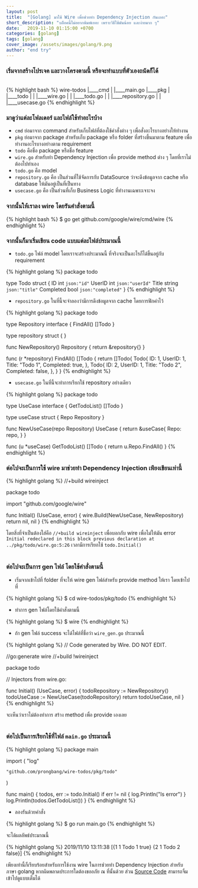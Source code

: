 ```yaml
---
layout: post
title:  "[Golang] มาใช้ Wire เพื่อช่วยทำ Dependency Injection กันเถอะ"
short_description: "บล็อคนี้ไม่อยากพิมพ์เยอะ เพราะวิธีใช้มันน้อย และง่ายมาก ๆ"
date:   2019-11-10 01:15:00 +0700
categories: [golang]
tags: [golang]
cover_image: /assets/images/golang/9.png
author: "end try"
---
```


### เริ่มจากสร้างโปรเจค และวางโครงตามนี้ หรือจะทำแบบที่ตัวเองถนัดก็ได้

<br>
{% highlight bash %}
wire-todos
|____cmd
| |____main.go
|____pkg
| |____todo
| | |____wire.go
| | |____todo.go
| | |____repository.go
| | |____usecase.go
{% endhighlight %}

### มาดูว่าแต่ละโฟลเดอร์ และไฟล์ใช้ทำอะไรบ้าง

- `cmd` ย่อมาจาก command สำหรับเก็บไฟล์ที่ต้องใช้คำสั่งต่าง ๆ เพื่อสั่งอะไรบางอย่างให้ทำงาน <br>
- `pkg` ย่อมาจาก package สำหรับเก็บ package หรือ folder ที่สร้างขึ้นมาตาม feature เพื่อทำงานอะไรบางอย่างตาม requirement<br>
- `todo` คือชื่อ package หรือชื่อ feature<br>
- `wire.go` สำหรับทำ Dependency Injection เพื่อ provide method ต่าง ๆ โดยที่เราไม่ต้องไปทำเอง<br>
- `todo.go` คือ model<br>
- `repository.go` คือ เป็นส่วนที่ใช้จัดการกับ DataSource ว่าจะดึงข้อมูลจาก cache หรือ database ให้มันอยู่เป็นที่เป็นทาง<br>
- `usecase.go` คือ เป็นส่วนที่เก็บ Business Logic ที่ทำงานเฉพาะเจาะจง<br>

### จากนั้นให้เราลง wire โดยรันคำสั่งตามนี้

{% highlight bash %}
$ go get github.com/google/wire/cmd/wire
{% endhighlight %}

### จากนั้นก็มาเริ่มเขียน code แบบแต่ละไฟล์ประมาณนี้

- `todo.go` ไฟล์ model โดยเราจะสร้างประมาณนี้ ที่จริงจะเป็นอะไรก็ได้ขึ้นอยู่กับ requirement

{% highlight golang %}
package todo

type Todo struct {
	ID        int    `json:"id"`
	UserID    int    `json:"userId"`
	Title     string `json:"title"`
	Completed bool   `json:"completed"`
}
{% endhighlight %}

- `repository.go` ในที่นี้จะจำลองว่ามีการดึงข้อมูลจาก cache โดยการฟิกค่าไว้

{% highlight golang %}
package todo

type Repository interface {
	FindAll() []Todo
}

type repository struct {
}

func NewRepository() Repository {
	return &repository{}
}

func (r *repository) FindAll() []Todo {
	return []Todo{
		Todo{
			ID:        1,
			UserID:    1,
			Title:     "Todo 1",
			Completed: true,
		},
		Todo{
			ID:        2,
			UserID:    1,
			Title:     "Todo 2",
			Completed: false,
		},
	}
}
{% endhighlight %}

- `usecase.go` ในที่นี้จะทำการเรียกใช้ repository อย่างเดียว

{% highlight golang %}
package todo

type UseCase interface {
	GetTodoList() []Todo
}

type useCase struct {
	Repo Repository
}

func NewUseCase(repo Repository) UseCase {
	return &useCase{
		Repo: repo,
	}
}

func (u *useCase) GetTodoList() []Todo {
	return u.Repo.FindAll()
}
{% endhighlight %}

### ต่อไปจะเป็นการใช้ wire มาช่วยทำ Dependency Injection เพียงเขียนเท่านี้

{% highlight golang %}
//+build wireinject

package todo

import "github.com/google/wire"

func Initial() (UseCase, error) {
	wire.Build(NewUseCase, NewRepository)
	return nil, nil
}
{% endhighlight %}

โดยสิ่งที่จำเป็นต้องใส่คือ `//+build wireinject` เพื่อบอกกับ wire เพื่อไม่ให้มัน error `Initial redeclared in this block previous declaration at ../pkg/todo/wire.go:5:26` เวลามีการเรียกใช้ `todo.Initial()`<br><br>

### ต่อไปจะเป็นการ gen ไฟล์ โดยใช้คำสั่งตามนี้

- เริ่มจากเข้าไปที่ folder ที่จะให้ wire gen ไฟล์สำหรับ provide method ให้เรา โดยเข้าไปที่

{% highlight golang %}
$ cd wire-todos/pkg/todo
{% endhighlight %}

- ทำการ gen ไฟล์โดยใช้คำสั่งตามนี้

{% highlight golang %}
$ wire
{% endhighlight %}

- ถ้า gen ไฟล์ success จะได้ไฟล์ที่ชื่อว่า `wire_gen.go` ประมาณนี้

{% highlight golang %}
// Code generated by Wire. DO NOT EDIT.

//go:generate wire
//+build !wireinject

package todo

// Injectors from wire.go:

func Initial() (UseCase, error) {
	todoRepository := NewRepository()
	todoUseCase := NewUseCase(todoRepository)
	return todoUseCase, nil
}
{% endhighlight %}

จะเห็นว่าเราไม่ต้องทำการ สร้าง method เพื่อ provide เองเลย<br><br>

### ต่อไปเป็นการเรียกใช้ที่ไฟล์ `main.go` ประมาณนี้

{% highlight golang %}
package main

import (
	"log"

	"github.com/prongbang/wire-todos/pkg/todo"
)

func main() {
	todos, err := todo.Initial()
	if err != nil {
		log.Println("Is error")
	}
	log.Println(todos.GetTodoList())
}
{% endhighlight %}

- ลองรันด้วยคำสั่ง

{% highlight golang %}
$ go run main.go
{% endhighlight %}

จะได้ผลลัพธ์ประมาณนี้

{% highlight golang %}
2019/11/10 13:11:38 [{1 1 Todo 1 true} {2 1 Todo 2 false}]
{% endhighlight %}

เพียงเท่านี้ก็เรียบร้อยสำหรับการใช้งาน wire ในการช่วยทำ Dependency Injection สำหรับภาษา golang หากผิดพลาดประการใดต้องขออภัย ณ ที่นั้นด้วย ส่วน [Source Code](https://github.com/prongbang/wire-todos) สามารถจิ้มเข้าไปดูแบบเต็มได้
